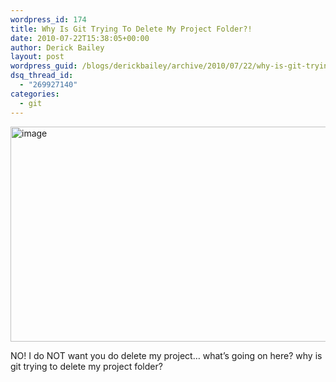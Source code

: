 ```yaml
---
wordpress_id: 174
title: Why Is Git Trying To Delete My Project Folder?!
date: 2010-07-22T15:38:05+00:00
author: Derick Bailey
layout: post
wordpress_guid: /blogs/derickbailey/archive/2010/07/22/why-is-git-trying-to-delete-my-project-folder.aspx
dsq_thread_id:
  - "269927140"
categories:
  - git
---
```

 <img style="border-bottom: 0px;border-left: 0px;border-top: 0px;border-right: 0px" border="0" alt="image" src="http://lostechies.com/derickbailey/files/2011/03/image_06B4F115.png" width="963" height="344" />

NO! I do NOT want you do delete my project… what’s going on here? why is git trying to delete my project folder?